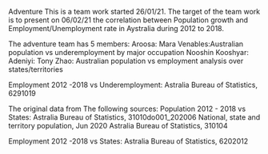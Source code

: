 
Adventure
This is a team work started 26/01/21.
The target of the team work is to present on 06/02/21 the correlation between Population growth and Employment/Unemployment
rate in Aystralia during 2012 to 2018.

The adventure team has 5 members:
Aroosa: 
Mara Venables:Australian population vs underemployment by major occupation
Nooshin Kooshyar:
Adeniyi:
Tony Zhao: Australian population vs employment analysis over states/territories 

Employment 2012 -2018 vs Underemployment:
Astralia Bureau of Statistics, 6291019

The original data from The following sources:
Population 2012 - 2018 vs States:
Astralia Bureau of Statistics, 31010do001_202006 National, state and territory population, Jun 2020
Astralia Bureau of Statistics, 310104

Employment 2012 -2018 vs States:
Astralia Bureau of Statistics, 6202012






